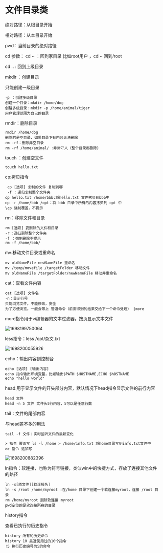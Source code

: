 # 文件目录类

绝对路径：从根目录开始

相对路径：从本目录开始

pwd：当前目录的绝对路径

cd 参数： cd ~  ：回到家目录 比如root用户  ，cd ~ 回到/root

cd .. : 回到上级目录



mkdir ：创建目录

只能创建一级目录

~~~
-p ：创建多级目录
创建一个目录：mkdir /home/dog
创建多级目录：mkdir -p /home/animal/tiger
用户管理范围为自己的目录
~~~

rmdir：删除目录

~~~
rmdir /home/dog
删除的是空目录，如果目录下有内容无法删除
rm -rf：删除非空目录
rm -rf /home/animal/ :非常吓人（整个目录都删除）
~~~

touch ：创建空文件

~~~
touch hello.txt
~~~

cp:拷贝指令

~~~
 cp [选项] 复制的文件 复制到哪
 -f ：递归复制整个文件夹
cp hello.txt /home/bbb:将hello.txt 文件拷贝到bbb中
cp -r /home/bbb /opt：将 bbb 目录中所有的内容拷贝到 opt 中
\cp 强制覆盖，不提示
~~~

rm：移除文件和目录

~~~
rm [选项] 要删除的文件和目录
-r :递归删除整个文件夹
-f ：强制删除不提示
rm -f /home/bbb/
~~~

mv:移动文件目录或重命名

~~~
mv oldNameFile newNameFile 重命名
mv /temp/movefile /targetFolder 移动文件
mv oldNameFile /targetFolder/newNameFile 移动并重命名
~~~

cat：查看文件内容

~~~
cat [选项] 文件名
-n：显示行号
只能浏览文件，不能修改，安全
为了方便浏览，一般会带上 管道命令（前面得到的结果交给下一个命令处理） |more
~~~

more指令用于vi编辑器的文本过滤器，按页显示文本文件

![1698199750064](C:\Users\86182\AppData\Roaming\Typora\typora-user-images\1698199750064.png)

less指令：less /opt/杂文.txt

![1698200055926](C:\Users\86182\AppData\Roaming\Typora\typora-user-images\1698200055926.png)



echo：输出内容到控制台

~~~
echo [选项] [输出内容]
echo 指令输出环境变量，比如输出$PATH $HOSTNAME,ECHO $hOSTNAME
echo "hello world"
~~~



head:用于显示文件的开头部分内容，默认情况下head指令显示文件的前行内容

~~~
head 文件
head -n 5 文件 文件头5行内容，5可以是任意行数
~~~



tail：文件的尾部内容

与head差不多的用法

~~~
tail -f 文件：实时监听文件的最新变化
~~~



~~~
> 指令 覆盖写 ls -l /home > /home/info.txt 将home目录写到info.txt文件中
>> 指令 追加写
~~~

![1698200882396](C:\Users\86182\AppData\Roaming\Typora\typora-user-images\1698200882396.png)



ln指令：软连接，也称为符号链接，类似win中的快捷方式，存放了连接其他文件的路径

~~~
ln -s[原文件][软连接名]
ln -s /root /home/myroot :在/home 目录下创建一个软连接myroot，连接 /root 目录
rm /home/myroot 删除软连接 myroot
pwd定位的是软连接所在的目录
~~~

history指令

查看已执行的历史指令

~~~
history 所有的历史命令
history 10 最近使用过的10个指令
!5 执行历史编号为5的命令
~~~

